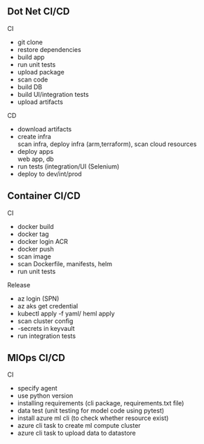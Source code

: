 ## Dot Net CI/CD
CI
- git clone
- restore dependencies
- build app
- run unit tests
- upload package
- scan code
- build DB
- build UI/integration tests
- upload artifacts
  
CD
- download artifacts
- create infra  
   scan infra, deploy infra (arm,terraform), scan cloud resources
- deploy apps  
   web app, db
- run tests (integration/UI (Selenium)
- deploy to dev/int/prod

## Container CI/CD
CI
- docker build
- docker tag
- docker login ACR
- docker push
- scan image
- scan Dockerfile, manifests, helm
- run unit tests

Release

- az login (SPN)
- az aks get credential
- kubectl apply -f yaml/ heml apply
- scan cluster config
- -secrets in keyvault
- run integration tests

## MlOps CI/CD
CI
- specify agent
- use python version
- installing requirements (cli package, requirements.txt file)
- data test (unit testing for model code using pytest)
- install azure ml cli (to check whether resource exist)
- azure cli task to create ml compute cluster
- azure cli task to upload data to datastore
  

